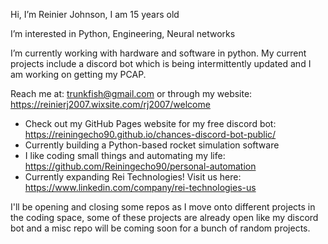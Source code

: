 Hi, I’m Reinier Johnson, I am 15 years old

I’m interested in Python, Engineering, Neural networks

I’m currently working with hardware and software in python. My current projects include a discord bot which is being intermittently updated and I am working on getting my PCAP.

Reach me at: trunkfish@gmail.com or through my website: https://reinierj2007.wixsite.com/rj2007/welcome

- Check out my GitHub Pages website for my free discord bot: https://reiningecho90.github.io/chances-discord-bot-public/
- Currently building a Python-based rocket simulation software
- I like coding small things and automating my life: https://github.com/Reiningecho90/personal-automation
- Currently expanding Rei Technologies! Visit us here: https://www.linkedin.com/company/rei-technologies-us

I'll be opening and closing some repos as I move onto different projects in the coding space, some of these projects are already open like my discord bot and a misc repo will be coming soon for a bunch of random projects.
<!---
Reiningecho90/Reiningecho90 is a ✨ special ✨ repository because its `README.md` (this file) appears on your GitHub profile.
You can click the Preview link to take a look at your changes.
--->
